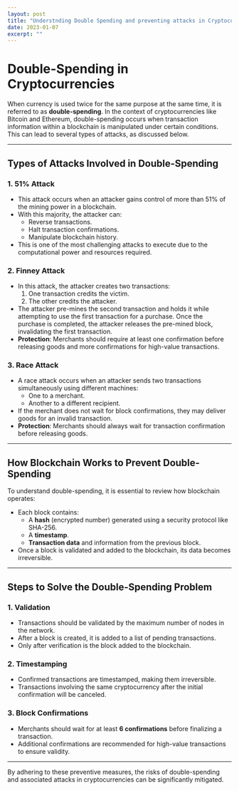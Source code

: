 ```yaml
---
layout: post
title: "Understnding Double Spending and preventing attacks in Cryptocurrency"
date: 2023-01-07
excerpt: ""
---
```


# Double-Spending in Cryptocurrencies

When currency is used twice for the same purpose at the same time, it is referred to as **double-spending**. In the context of cryptocurrencies like Bitcoin and Ethereum, double-spending occurs when transaction information within a blockchain is manipulated under certain conditions. This can lead to several types of attacks, as discussed below.

---

## Types of Attacks Involved in Double-Spending

### 1. 51% Attack
- This attack occurs when an attacker gains control of more than 51% of the mining power in a blockchain.
- With this majority, the attacker can:
  - Reverse transactions.
  - Halt transaction confirmations.
  - Manipulate blockchain history.
- This is one of the most challenging attacks to execute due to the computational power and resources required.

### 2. Finney Attack
- In this attack, the attacker creates two transactions:
  1. One transaction credits the victim.
  2. The other credits the attacker.
- The attacker pre-mines the second transaction and holds it while attempting to use the first transaction for a purchase. Once the purchase is completed, the attacker releases the pre-mined block, invalidating the first transaction.
- **Protection**: Merchants should require at least one confirmation before releasing goods and more confirmations for high-value transactions.

### 3. Race Attack
- A race attack occurs when an attacker sends two transactions simultaneously using different machines:
  - One to a merchant.
  - Another to a different recipient.
- If the merchant does not wait for block confirmations, they may deliver goods for an invalid transaction.
- **Protection**: Merchants should always wait for transaction confirmation before releasing goods.

---

## How Blockchain Works to Prevent Double-Spending

To understand double-spending, it is essential to review how blockchain operates:
- Each block contains:
  - A **hash** (encrypted number) generated using a security protocol like SHA-256.
  - A **timestamp**.
  - **Transaction data** and information from the previous block.
- Once a block is validated and added to the blockchain, its data becomes irreversible.

---

## Steps to Solve the Double-Spending Problem

### 1. **Validation**
- Transactions should be validated by the maximum number of nodes in the network.
- After a block is created, it is added to a list of pending transactions.
- Only after verification is the block added to the blockchain.

### 2. **Timestamping**
- Confirmed transactions are timestamped, making them irreversible.
- Transactions involving the same cryptocurrency after the initial confirmation will be canceled.

### 3. **Block Confirmations**
- Merchants should wait for at least **6 confirmations** before finalizing a transaction.
- Additional confirmations are recommended for high-value transactions to ensure validity.

---

By adhering to these preventive measures, the risks of double-spending and associated attacks in cryptocurrencies can be significantly mitigated.
